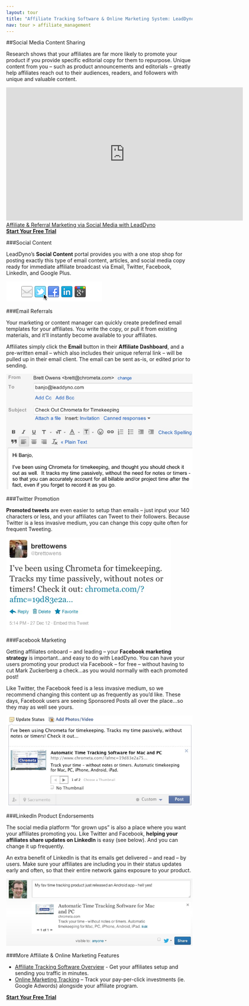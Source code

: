 ```yaml
---
layout: tour
title: "Affiliate Tracking Software & Online Marketing System: LeadDyno"
nav: tour > affiliate_management
---
```


##Social Media Content Sharing

Research shows that your affiliates are far more likely to promote your product if you provide specific editorial copy for them to repurpose. Unique content from you – such as product announcements and editorials – greatly help affiliates reach out to their audiences, readers, and followers with unique and valuable content.

<div>
	<iframe width="640" height="360" src="http://www.youtube.com/embed/of8mBro6YYA?feature=player_embedded" frameborder="0">
	</iframe>
</div>

<div class="tour-video-caption">
 <a href="http://youtu.be/of8mBro6YYAE">Affiliate &amp; Referral Marketing via Social Media with LeadDyno</a>
</div>

<div class="pagination-centered">
  <a class="btn btn-primary btn-large" href="https://app.leaddyno.com/signup">
    <strong>Start Your Free Trial</strong>
  </a>
</div>

###Social Content

LeadDyno’s **Social Content** portal provides you with a one stop shop for posting exactly this type of email content, articles, and social media copy ready for immediate affiliate broadcast via Email, Twitter, Facebook, LinkedIn, and Google Plus.

![social_content_portal](/img/social_content_portal_pt3.png)

###Email Referrals

Your marketing or content manager can quickly create predefined email templates for your affiliates.  You write the copy, or pull it from existing materials, and it’ll instantly become available to your affiliates.

Affiliates simply click the **Email** button in their **Affiliate Dashboard**, and a pre-written email – which also includes their unique referral link – will be pulled up in their email client.  The email can be sent as-is, or edited prior to sending.

![leaddyno_email_copy](/img/leaddyno_email_copy_pt3.jpg)

###Twitter Promotion

**Promoted tweets** are even easier to setup than emails – just input your 140 characters or less, and your affiliates can Tweet to their followers.  Because Twitter is a less invasive medium, you can change this copy quite often for frequent Tweeting.

![leaddyno_tweet_example](/img/leaddyno_tweet_example_pt3.jpg)

###Facebook Marketing

Getting affiliates onboard – and leading – your **Facebook marketing strategy** is important…and easy to do with LeadDyno.  You can have your users promoting your product via Facebook – for free – without having to cut Mark Zuckerberg a check…as you would normally with each promoted post!

Like Twitter, the Facebook feed is a less invasive medium, so we recommend changing this content up as frequently as you’d like.  These days, Facebook users are seeing Sponsored Posts all over the place…so they may as well see yours.

![leaddyno_facebook_example](/img/leaddyno_facebook_example_pt3.jpg)

###LinkedIn Product Endorsements

The social media platform “for grown ups” is also a place where you want your affiliates promoting you.  Like Twitter and Facebook, **helping your affiliates share updates on LinkedIn** is easy (see below).  And you can change it up frequently.

An extra benefit of LinkedIn is that its emails get delivered – and read – by users.  Make sure your affiliates are including you in their status updates early and often, so that their entire network gains exposure to your product.

![leaddyno_linkedin_example](/img/leaddyno_linkedin_example_pt3.jpg)

###More Affiliate & Online Marketing Features

* [Affiliate Tracking Software Overview](http://leaddyno.com/affiliate-tracking-software/)  - Get your affiliates setup and sending you traffic in minutes.
* [Online Marketing Tracking](http://leaddyno.com/online-marketing-software/pay-per-click-conversion-tracking/) – Track your pay-per-click investments (ie. Google Adwords) alongside your affiliate program.

<div class="pagination-centered">
  <a class="btn btn-primary btn-large" href="https://app.leaddyno.com/signup">
    <strong>Start Your Free Trial</strong>
  </a>
</div>